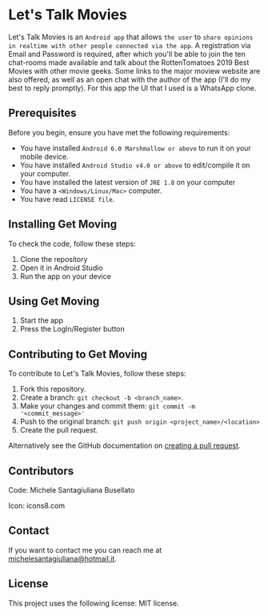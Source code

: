 # Let's Talk Movies

Let's Talk Movies is an `Android app` that allows `the user` to `share opinions in realtime with other people connected via the app`.
A registration via Email and Password is required, after which you'll be able to join the ten chat-rooms made available and talk about the RottenTomatoes 2019 Best Movies with other movie geeks.
Some links to the major moview website are also offered, as well as an open chat with the author of the app (I'll do my best to reply promptly).
For this app the UI that I used is a WhatsApp clone.

## Prerequisites

Before you begin, ensure you have met the following requirements:
* You have installed `Android 6.0 Marshmallow or above` to run it on your mobile device.
* You have installed `Android Studio v4.0 or above` to edit/compile it on your computer.
* You have installed the latest version of `JRE 1.8` on your computer
* You have a `<Windows/Linux/Mac>` computer.
* You have read `LICENSE file`.

## Installing Get Moving

To check the code, follow these steps:
1. Clone the repository
2. Open it in Android Studio
3. Run the app on your device

## Using Get Moving

1. Start the app
2. Press the LogIn/Register button

## Contributing to Get Moving

To contribute to Let's Talk Movies, follow these steps:
1. Fork this repository.
2. Create a branch: `git checkout -b <branch_name>`.
3. Make your changes and commit them: `git commit -m '<commit_message>'`
4. Push to the original branch: `git push origin <project_name>/<location>`
5. Create the pull request.

Alternatively see the GitHub documentation on [creating a pull request](https://help.github.com/en/github/collaborating-with-issues-and-pull-requests/creating-a-pull-request).

## Contributors

Code:
Michele Santagiuliana Busellato

Icon: icons8.com

## Contact

If you want to contact me you can reach me at <michelesantagiuliana@hotmail.it>.

## License

This project uses the following license: MIT license.
